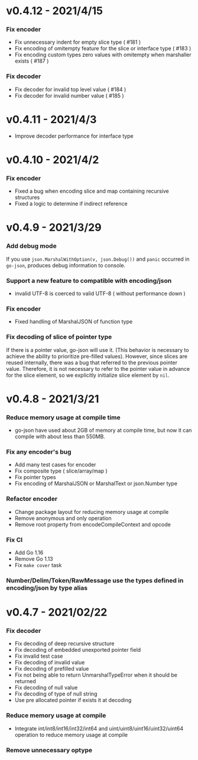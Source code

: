 # v0.4.12 - 2021/4/15

### Fix encoder

* Fix unnecessary indent for empty slice type ( #181 )
* Fix encoding of omitempty feature for the slice or interface type ( #183 )
* Fix encoding custom types zero values with omitempty when marshaller exists ( #187 )

### Fix decoder

* Fix decoder for invalid top level value ( #184 )
* Fix decoder for invalid number value ( #185 )

# v0.4.11 - 2021/4/3

* Improve decoder performance for interface type

# v0.4.10 - 2021/4/2

### Fix encoder

* Fixed a bug when encoding slice and map containing recursive structures
* Fixed a logic to determine if indirect reference

# v0.4.9 - 2021/3/29

### Add debug mode

If you use `json.MarshalWithOption(v, json.Debug())` and `panic` occurred in `go-json`, produces debug information to console.

### Support a new feature to compatible with encoding/json

- invalid UTF-8 is coerced to valid UTF-8 ( without performance down )

### Fix encoder

- Fixed handling of MarshalJSON of function type

### Fix decoding of slice of pointer type

If there is a pointer value, go-json will use it. (This behavior is necessary to achieve the ability to prioritize pre-filled values). However, since slices are reused internally, there was a bug that referred to the previous pointer value. Therefore, it is not necessary to refer to the pointer value in advance for the slice element, so we explicitly initialize slice element by `nil`.

# v0.4.8 - 2021/3/21

### Reduce memory usage at compile time

* go-json have used about 2GB of memory at compile time, but now it can compile with about less than 550MB.

### Fix any encoder's bug

* Add many test cases for encoder
* Fix composite type ( slice/array/map )
* Fix pointer types
* Fix encoding of MarshalJSON or MarshalText or json.Number type

### Refactor encoder

* Change package layout for reducing memory usage at compile
* Remove anonymous and only operation
* Remove root property from encodeCompileContext and opcode

### Fix CI

* Add Go 1.16
* Remove Go 1.13
* Fix `make cover` task

### Number/Delim/Token/RawMessage use the types defined in encoding/json by type alias

# v0.4.7 - 2021/02/22

### Fix decoder

* Fix decoding of deep recursive structure
* Fix decoding of embedded unexported pointer field
* Fix invalid test case
* Fix decoding of invalid value
* Fix decoding of prefilled value
* Fix not being able to return UnmarshalTypeError when it should be returned
* Fix decoding of null value
* Fix decoding of type of null string
* Use pre allocated pointer if exists it at decoding

### Reduce memory usage at compile

* Integrate int/int8/int16/int32/int64 and uint/uint8/uint16/uint32/uint64 operation to reduce memory usage at compile

### Remove unnecessary optype
